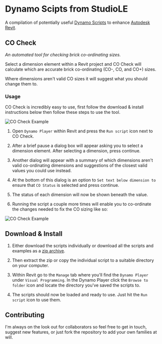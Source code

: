 # Dynamo Scipts from StudioLE

A compilation of potentially useful [Dynamo Scripts](http://dynamobim.org/) to enhance [Autodesk Revit](https://www.autodesk.com/products/revit/overview).

## CO Check

*An automated tool for checking brick co-ordinating sizes.*

Select a dimension element within a Revit project and CO Check will calculate which are accurate brick co-ordinating (CO-, CO, and CO+) sizes.

Where dimensions aren't valid CO sizes it will suggest what you should change them to.

### Usage

CO Check is incredibly easy to use, first follow the download & install instructions below then follow these steps to use the tool.

![CO Check Example](https://raw.githubusercontent.com/StudioLE/DynamoScripts/master/Examples/Screenshots/CO%20Check%20Example%2001.gif)

1) Open `Dynamo Player` within Revit and press the `Run script` icon next to CO Check.

2) After a brief pause a dialog box will appear asking you to select a dimension element. After selecting a dimension, press continue.

3) Another dialog will appear with a summary of which dimensions aren't valid co-ordinating dimensions and suggestions of the closest valid values you could use instead.

4) At the bottom of this dialog is an option to `Set text below dimension to` ensure that `CO Status` is selected and press continue.

5) The status of each dimension will now be shown beneath the value.

6) Running the script a couple more times will enable you to co-ordinate the changes needed to fix the CO sizing like so:

![CO Check Example](https://raw.githubusercontent.com/StudioLE/DynamoScripts/master/Examples/Screenshots/CO%20Check%20Example%2002.gif)

## Download & Install

1) Either download the scripts individually or download all the scripts and examples as a [zip archive](https://github.com/StudioLE/DynamoScripts/archive/master.zip).

2) Then extract the zip or copy the individual script to a suitable directory on your computer.

3) Within Revit go to the `Manage` tab where you'll find the `Dynamo Player` under `Visual Programming`. In the Dynamo Player click the `Browse to folder` icon and locate the directory you've saved the scripts to.

4) The scripts should now be loaded and ready to use. Just hit the `Run script` icon to use them.

## Contributing

I'm always on the look out for collaborators so feel free to get in touch, suggest new features, or just fork the repository to add your own families at will.
